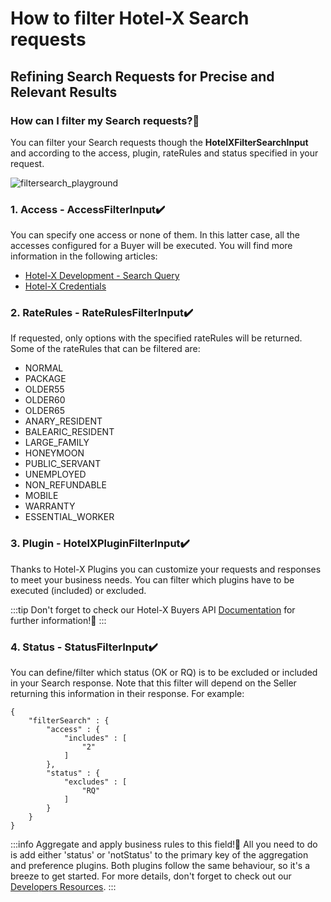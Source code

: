﻿---
sidebar_position: 2
---

# How to filter Hotel-X Search requests

## Refining Search Requests for Precise and Relevant Results

### How can I filter my Search requests?🚀
You can filter your Search requests though the **HotelXFilterSearchInput** and according to the access, plugin, rateRules and status specified in your request.  

![filtersearch_playground](https://storage.travelgate.com/kbase/filtersearch_playground.png)

### 1. Access - AccessFilterInput✔️
You can specify one access or none of them. In this latter case, all the accesses configured for a Buyer will be executed. You will find more information in the following articles:

- [Hotel-X Development - Search Query](/docs/apis/for-buyers/hotel-x-pull-buyers-api/booking-flow/search)
- [Hotel-X Credentials](/kb/our-products/are-you-a-buyer/getting-started-with-hotel-x-buyers-api/hotel-x-credentials)
### 2. RateRules - RateRulesFilterInput✔️
If requested, only options with the specified rateRules will be returned. Some of the rateRules that can be filtered are:

- NORMAL
- PACKAGE
- OLDER55
- OLDER60
- OLDER65
- ANARY_RESIDENT
- BALEARIC_RESIDENT
- LARGE_FAMILY
- HONEYMOON
- PUBLIC_SERVANT
- UNEMPLOYED
- NON_REFUNDABLE
- MOBILE
- WARRANTY
- ESSENTIAL_WORKER
### 3. Plugin - HotelXPluginFilterInput✔️
Thanks to Hotel-X Plugins you can customize your requests and responses to meet your business needs. You can filter which plugins have to be executed (included) or excluded.

:::tip
Don't forget to check our Hotel-X Buyers API [Documentation](/docs/apis/for-buyers/hotel-x-pull-buyers-api/plugins/overview) for further information!🚀
:::

### 4. Status - StatusFilterInput✔️
You can define/filter which status (OK or RQ) is to be excluded or included in your Search response. Note that this filter will depend on the Seller returning this information in their response. For example:

```
{
    "filterSearch" : {
        "access" : {
            "includes" : [
                "2"
            ]
        },
        "status" : {
            "excludes" : [
                "RQ"
            ]
        }
    }
}
```

:::info Aggregate and apply business rules to this field!🚀
All you need to do is add either 'status' or 'notStatus' to the primary key of the aggregation and preference plugins. Both plugins follow the same behaviour, so it's a breeze to get started. For more details, don't forget to check out our [Developers Resources](/docs/apis/for-buyers/hotel-x-pull-buyers-api/plugins/overview).
:::

 

